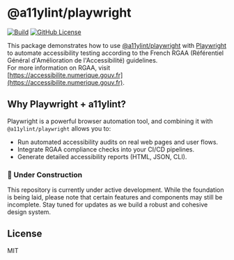 # @a11ylint/playwright

[![Build](https://github.com/a11ylint/playwright/actions/workflows/build.yaml/badge.svg)](https://github.com/a11ylint/playwright/actions/workflows/build.yaml)
[![GitHub License](https://img.shields.io/github/license/pplancq/svg-tools)](https://github.com/pplancq/svg-tools?tab=MIT-1-ov-file#readme)

This package demonstrates how to use [@a11ylint/playwright](https://github.com/a11ylint/core) with [Playwright](https://playwright.dev/) to automate accessibility testing according to the French RGAA (Référentiel Général d'Amélioration de l'Accessibilité) guidelines.  
For more information on RGAA, visit [https://accessibilite.numerique.gouv.fr](https://accessibilite.numerique.gouv.fr).

## Why Playwright + a11ylint?

Playwright is a powerful browser automation tool, and combining it with `@a11ylint/playwright` allows you to:
- Run automated accessibility audits on real web pages and user flows.
- Integrate RGAA compliance checks into your CI/CD pipelines.
- Generate detailed accessibility reports (HTML, JSON, CLI).

### 🚧 Under Construction

This repository is currently under active development.
While the foundation is being laid, please note that certain features and components may still be incomplete.
Stay tuned for updates as we build a robust and cohesive design system.

## License

MIT
